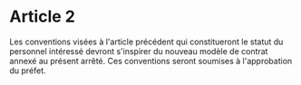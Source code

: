 # Article 2

Les conventions visées à l'article précédent qui constitueront le statut du personnel intéressé devront s'inspirer du nouveau modèle de contrat annexé au présent arrêté. Ces conventions seront soumises à l'approbation du préfet.
